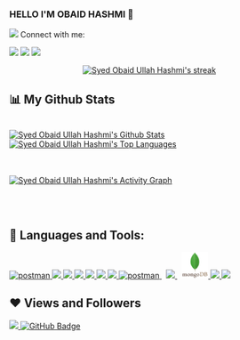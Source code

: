 ### HELLO I'M OBAID HASHMI  👋

<!--
**oobaidhashmi089/oobaidhashmi089** is a ✨ _special_ ✨ repository because its `README.md` (this file) appears on your GitHub profile.

Here are some ideas to get you started:
-->
 
 <img src="https://cdn.dribbble.com/users/1292677/screenshots/6139167/media/fcf7fd0c619bb87706533079240915f3.gif">
 Connect with me:
<p align="left">

<a href = "https://www.linkedin.com/in/obaid-hashmi/"><img src="https://img.icons8.com/ios-glyphs/1x/linkedin.png"/></a>
<a href = "https://www.facebook.com/"><img src="https://img.icons8.com/ios-glyphs/1x/facebook-new.png"/></a>
<a href = "https://www.instagram.com/"><img src="https://img.icons8.com/ios-glyphs/1x/instagram-new.png"/></a>

</p>

<p align="center">
    <a href="https://github.com/oobaidhashmi089/github-readme-streak-stats">
        <img title="🔥 Get streak stats for your profile at git.io/streak-stats" alt="Syed Obaid Ullah Hashmi's streak" src="https://github-readme-streak-stats.herokuapp.com/?user=oobaidhashmi089&theme=black-ice&hide_border=true&stroke=0000&background=0D1117"/>
    </a>
</p>

## 📊 My Github Stats
  <br/>
    <a href="https://github.com/oobaidhashmi089/github-readme-stats"><img alt="Syed Obaid Ullah Hashmi's Github Stats" src="https://github-readme-stats.vercel.app/api?username=oobaidhashmi089&show_icons=true&count_private=true&theme=react&hide_border=true&bg_color=0D1117" /></a>
  <a href="https://github.com/oobaidhashmi089/github-readme-stats"><img alt="Syed Obaid Ullah Hashmi's Top Languages" src="https://github-readme-stats.vercel.app/api/top-langs/?username=oobaidhashmi089&langs_count=8&count_private=true&layout=compact&theme=react&hide_border=true&bg_color=0D1117" /></a>
  <br/>
 


<br/>
<br/>

<a href="https://github.com/oobaidhashmi089/github-readme-activity-graph"><img alt="Syed Obaid Ullah Hashmi's Activity Graph" src="https://activity-graph.herokuapp.com/graph?username=oobaidhashmi089&bg_color=0D1117&color=5BCDEC&line=5BCDEC&point=FFFFFF&hide_border=true" /></a>

<br/>
<br/>

 ## 🚀 Languages and Tools:

<p align="left"> 
        <a href="https://docs.microsoft.com/en-us/dotnet/csharp/" target="_blank"> <img src="https://seeklogo.com/images/C/c-sharp-c-logo-02F17714BA-seeklogo.com.png"alt="postman" width="45" height="45"/> </a>
    <a href="https://www.w3schools.com" target="_blank"> <img src="https://img.icons8.com/color/48/000000/c-plus-plus-logo.png"/> </a> 
    <a href="https://developer.mozilla.org/en-US/docs/Web/JavaScript" target="_blank"> <img src="https://img.icons8.com/color/48/000000/javascript.png"/> </a> 
    <a href="https://www.w3.org/html/" target="_blank"> <img src="https://img.icons8.com/color/48/000000/html-5.png"/> </a> 
    <a href="https://www.w3schools.com/css/" target="_blank"> <img src="https://img.icons8.com/color/48/000000/css3.png"/> </a> 
    <a href="https://getbootstrap.com" target="_blank"> <img src="https://img.icons8.com/color/48/000000/bootstrap.png"/> </a> 
    <a href="https://flutter.dev/" target="_blank"> <img src="https://upload.wikimedia.org/wikipedia/commons/thumb/1/17/Google-flutter-logo.png/799px-Google-flutter-logo.png"/> </a> 
    <a style="padding-right:8px;" href="https://nodejs.org" target="_blank"> <img src="https://img.icons8.com/color/48/000000/nodejs.png" alt="postman" width="45" height="45"/> </a> 
    <a style="padding-right:8px;" href="https://www.mysql.com/" target="_blank"> <img src="https://img.icons8.com/fluent/50/000000/mysql-logo.png"/> </a>
    <a href="https://www.mongodb.com/" target="_blank"> <img src="https://raw.githubusercontent.com/devicons/devicon/master/icons/mongodb/mongodb-original-wordmark.svg" alt="mongodb" width="48" height="48"/> </a> 
    <a href="https://firebase.google.com/" target="_blank"> <img src="https://img.icons8.com/color/48/000000/firebase.png"/> </a>   
    <a href="https://git-scm.com/" target="_blank"> <img src="https://img.icons8.com/color/48/000000/git.png"/> </a> 

</p>


## ❤ Views and Followers
<a href="https://github.com/Meghna-DAS/github-profile-views-counter">
    <img src="https://komarev.com/ghpvc/?username=oobaidhashmi089">
</a>
<a href="https://github.com/oobaidhashmi089?tab=followers"><img src="https://img.shields.io/github/followers/oobaidhashmi089?label=Followers&style=social" alt="GitHub Badge"></a>



